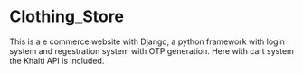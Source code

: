 # Clothing_Store
This is a e commerce website with Django, a python framework with login system and regestration system with OTP generation. Here with cart system the Khalti API is included.
